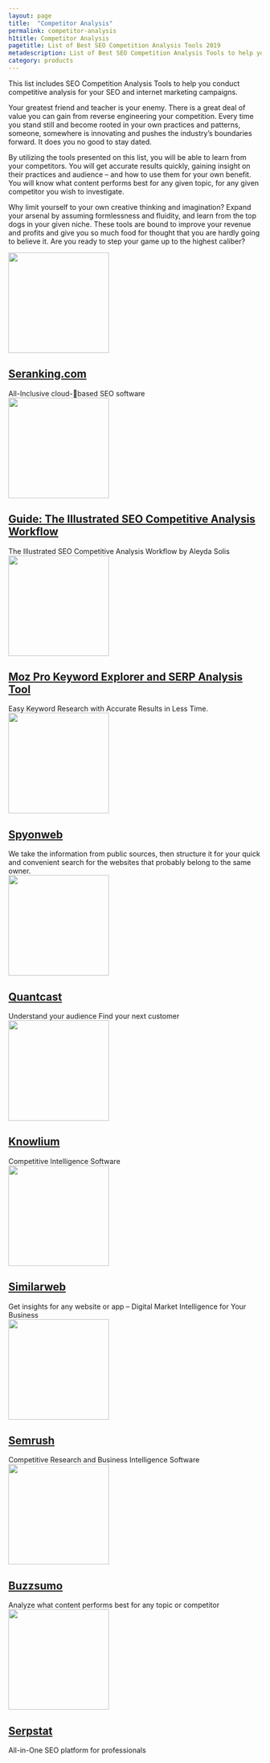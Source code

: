 ```yaml
---
layout: page
title:  "Competitor Analysis"
permalink: competitor-analysis
h1title: Competitor Analysis
pagetitle: List of Best SEO Competition Analysis Tools 2019  
metadescription: List of Best SEO Competition Analysis Tools to help you conduct competitive analysis for your SEO and internet marketing campaigns.
category: products
---
```

This list includes SEO Competition Analysis Tools to help you conduct competitive analysis for your SEO and internet marketing campaigns.

Your greatest friend and teacher is your enemy. There is a great deal of value you can gain from reverse engineering your competition. Every time you stand still and become rooted in your own practices and patterns, someone, somewhere is innovating and pushes the industry’s boundaries forward. It does you no good to stay dated.

By utilizing the tools presented on this list, you will be able to learn from your competitors. You will get accurate results quickly, gaining insight on their practices and audience – and how to use them for your own benefit. You will know what content performs best for any given topic, for any given competitor you wish to investigate.

Why limit yourself to your own creative thinking and imagination? Expand your arsenal by assuming formlessness and fluidity, and learn from the top dogs in your given niche. These tools are bound to improve your revenue and profits and give you so much food for thought that you are hardly going to believe it. Are you ready to step your game up to the highest caliber?

<article class="resource">
<div class="resource__thumb"><img class="attachment-post-thumbnail size-post-thumbnail wp-post-image" src="https://curatedseotools.com/wp-content/uploads/2017/01/seranking-com-200x200.png" alt="" width="200" height="200" /></div>
<div class="resource__info">
<h2 class="h2 category-title"><a href="https://seranking.com/?ref=curatedseotools.com" target="_blank class=">Seranking.com</a></h2>
All-Inclusive cloud-based SEO software

</div>
</article><article class="resource">
<div class="resource__thumb"><img class="attachment-post-thumbnail size-post-thumbnail wp-post-image" src="https://curatedseotools.com/wp-content/uploads/2016/12/guide-the-illustrated-seo-competitive-analysis-workflow-200x200.jpg" alt="" width="200" height="200" /></div>
<div class="resource__info">
<h2 class="h2 category-title"><a href="https://moz.com/blog/illustrated-seo-competitive-analysis-workflow?ref=curatedseotools.com" target="_blank class=">Guide: The Illustrated SEO Competitive Analysis Workflow</a></h2>
The Illustrated SEO Competitive Analysis Workflow by Aleyda Solis

</div>
</article><article class="resource">
<div class="resource__thumb"><img class="attachment-post-thumbnail size-post-thumbnail wp-post-image" src="https://curatedseotools.com/wp-content/uploads/2016/12/moz-pro-keyword-explorer-and-serp-analysis-tool-200x200.png" alt="" width="200" height="200" /></div>
<div class="resource__info">
<h2 class="h2 category-title"><a href="https://moz.com/tools/keyword-difficulty?ref=curatedseotools.com" target="_blank class=">Moz Pro Keyword Explorer and SERP Analysis Tool</a></h2>
Easy Keyword Research with Accurate Results in Less Time.

</div>
</article><article class="resource">
<div class="resource__thumb"><img class="attachment-post-thumbnail size-post-thumbnail wp-post-image" src="https://curatedseotools.com/wp-content/uploads/2016/12/spyonweb-200x200.png" alt="" width="200" height="200" /></div>
<div class="resource__info">
<h2 class="h2 category-title"><a href="http://spyonweb.com/?ref=curatedseotools.com" target="_blank class=">Spyonweb</a></h2>
We take the information from public sources, then structure it for your quick and convenient search for the websites that probably belong to the same owner.

</div>
</article><article class="resource">
<div class="resource__thumb"><img class="attachment-post-thumbnail size-post-thumbnail wp-post-image" src="https://curatedseotools.com/wp-content/uploads/2016/12/quantcast-200x200.png" sizes="(max-width: 200px) 100vw, 200px" srcset="https://curatedseotools.com/wp-content/uploads/2016/12/quantcast-200x200.png 200w, https://curatedseotools.com/wp-content/uploads/2016/12/quantcast-500x500.png 500w, https://curatedseotools.com/wp-content/uploads/2016/12/quantcast-90x90.png 90w, https://curatedseotools.com/wp-content/uploads/2016/12/quantcast.png 518w" alt="" width="200" height="200" /></div>
<div class="resource__info">
<h2 class="h2 category-title"><a href="https://www.quantcast.com/?ref=curatedseotools.com" target="_blank class=">Quantcast</a></h2>
Understand your audience Find your next customer

</div>
</article><article class="resource">
<div class="resource__thumb"><img class="attachment-post-thumbnail size-post-thumbnail wp-post-image" src="https://curatedseotools.com/wp-content/uploads/2016/12/knowlium-200x200.jpg" alt="" width="200" height="200" /></div>
<div class="resource__info">
<h2 class="h2 category-title"><a href="https://knowlium.com/?ref=curatedseotools.com" target="_blank class=">Knowlium</a></h2>
Competitive Intelligence Software

</div>
</article><article class="resource">
<div class="resource__thumb"><img class="attachment-post-thumbnail size-post-thumbnail wp-post-image" src="https://curatedseotools.com/wp-content/uploads/2016/12/similarweb-200x200.png" alt="" width="200" height="200" /></div>
<div class="resource__info">
<h2 class="h2 category-title"><a href="https://www.similarweb.com/?ref=curatedseotools.com" target="_blank class=">Similarweb</a></h2>
Get insights for any website or app – Digital Market Intelligence for Your Business

</div>
</article><article class="resource">
<div class="resource__thumb"><img class="attachment-post-thumbnail size-post-thumbnail wp-post-image" src="https://curatedseotools.com/wp-content/uploads/2016/12/semrush-200x200.png" alt="" width="200" height="200" /></div>
<div class="resource__info">
<h2 class="h2 category-title"><a href="https://www.semrush.com/?ref=curatedseotools.com" target="_blank class=">Semrush</a></h2>
Сompetitive Research and Business Intelligence Software

</div>
</article><article class="resource">
<div class="resource__thumb"><img class="attachment-post-thumbnail size-post-thumbnail wp-post-image" src="https://curatedseotools.com/wp-content/uploads/2016/12/buzzsumo-200x200.jpg" alt="" width="200" height="200" /></div>
<div class="resource__info">
<h2 class="h2 category-title"><a href="http://buzzsumo.com/?ref=curatedseotools.com" target="_blank class=">Buzzsumo</a></h2>
Analyze what content performs best for any topic or competitor

</div>
</article><article class="resource">
<div class="resource__thumb"><img class="attachment-post-thumbnail size-post-thumbnail wp-post-image" src="https://curatedseotools.com/wp-content/uploads/2016/12/images-1-200x200.png" sizes="(max-width: 200px) 100vw, 200px" srcset="https://curatedseotools.com/wp-content/uploads/2016/12/images-1-200x200.png 200w, https://curatedseotools.com/wp-content/uploads/2016/12/images-1-90x90.png 90w, https://curatedseotools.com/wp-content/uploads/2016/12/images-1.png 225w" alt="" width="200" height="200" /></div>
<div class="resource__info">
<h2 class="h2 category-title"><a href="https://serpstat.com/?ref=curatedseotools.com" target="_blank class=">Serpstat</a></h2>
All-in-One SEO platform for professionals

</div>
</article>
